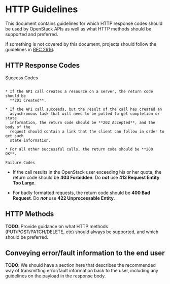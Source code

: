 HTTP Guidelines
===============

This document contains guidelines for which HTTP response codes should be used
by OpenStack APIs as well as what HTTP methods should be supported and
preferred.

If something is not covered by this document, projects should follow the
guidelines in [RFC 2616](https://tools.ietf.org/html/rfc2616).

HTTP Response Codes
-------------------

Success Codes
~~~~~~~~~~~~~

* If the API call creates a resource on a server, the return code should be
  **201 Created**.

* If the API call succeeds, but the result of the call has created an
  asynchronous task that will need to be polled to get completion or state
  information, the return code should be **202 Accepted**, and the body of the
  request should contain a link that the client can follow in order to get such
  state information.

* For all other successful calls, the return code should be **200 OK**.

Failure Codes
~~~~~~~~~~~~~

* If the call results in the OpenStack user exceeding his or her quota, the
  return code should be **403 Forbidden**. Do ***not*** use **413 Request
  Entity Too Large**.

* For badly formatted requests, the return code should be **400 Bad Request**.
  Do ***not*** use **422 Unprocessable Entity**.

HTTP Methods
------------

**TODO**: Provide guidance on what HTTP methods (PUT/POST/PATCH/DELETE, etc)
should always be supported, and which should be preferred.

Conveying error/fault information to the end user
-------------------------------------------------

**TODO**: We should have a section here that describes the recommended way of
transmitting error/fault information back to the user, including any guidelines
on the payload in the response body.
